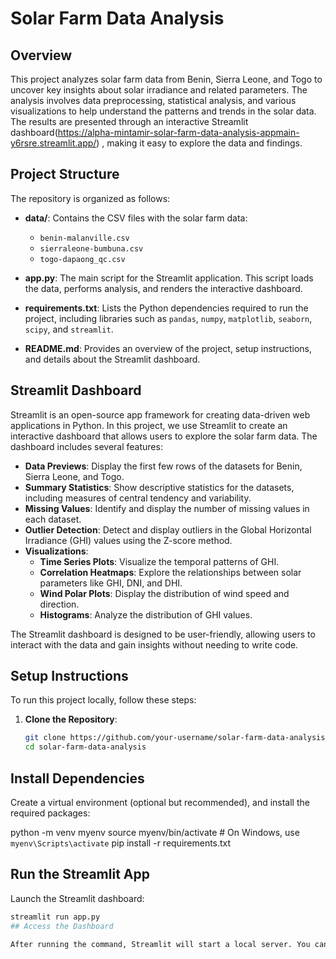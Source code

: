 # Solar Farm Data Analysis

## Overview
This project analyzes solar farm data from Benin, Sierra Leone, and Togo to uncover key insights about solar irradiance and related parameters. The analysis involves data preprocessing, statistical analysis, and various visualizations to help understand the patterns and trends in the solar data. The results are presented through an interactive Streamlit dashboard(https://alpha-mintamir-solar-farm-data-analysis-appmain-y6rsre.streamlit.app/) , making it easy to explore the data and findings.

## Project Structure
The repository is organized as follows:

- **data/**: Contains the CSV files with the solar farm data:
  - `benin-malanville.csv`
  - `sierraleone-bumbuna.csv`
  - `togo-dapaong_qc.csv`
  
- **app.py**: The main script for the Streamlit application. This script loads the data, performs analysis, and renders the interactive dashboard.

- **requirements.txt**: Lists the Python dependencies required to run the project, including libraries such as `pandas`, `numpy`, `matplotlib`, `seaborn`, `scipy`, and `streamlit`.

- **README.md**: Provides an overview of the project, setup instructions, and details about the Streamlit dashboard.

## Streamlit Dashboard
Streamlit is an open-source app framework for creating data-driven web applications in Python. In this project, we use Streamlit to create an interactive dashboard that allows users to explore the solar farm data. The dashboard includes several features:

- **Data Previews**: Display the first few rows of the datasets for Benin, Sierra Leone, and Togo.
- **Summary Statistics**: Show descriptive statistics for the datasets, including measures of central tendency and variability.
- **Missing Values**: Identify and display the number of missing values in each dataset.
- **Outlier Detection**: Detect and display outliers in the Global Horizontal Irradiance (GHI) values using the Z-score method.
- **Visualizations**: 
  - **Time Series Plots**: Visualize the temporal patterns of GHI.
  - **Correlation Heatmaps**: Explore the relationships between solar parameters like GHI, DNI, and DHI.
  - **Wind Polar Plots**: Display the distribution of wind speed and direction.
  - **Histograms**: Analyze the distribution of GHI values.

The Streamlit dashboard is designed to be user-friendly, allowing users to interact with the data and gain insights without needing to write code.

## Setup Instructions
To run this project locally, follow these steps:

1. **Clone the Repository**:
   ```bash
   git clone https://github.com/your-username/solar-farm-data-analysis.git
   cd solar-farm-data-analysis
## Install Dependencies

Create a virtual environment (optional but recommended), and install the required packages:


python -m venv myenv
source myenv/bin/activate  # On Windows, use `myenv\Scripts\activate`
pip install -r requirements.txt

## Run the Streamlit App 

Launch the Streamlit dashboard:

```bash
streamlit run app.py
## Access the Dashboard

After running the command, Streamlit will start a local server. You can access the dashboard in your web browser at:http://localhost:8501

